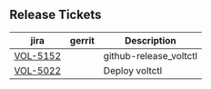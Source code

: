 

Release Tickets
---------------

| jira | gerrit | Description |
| -----| ------ | ------------|
| [VOL-5152](https://jira.opencord.org/browse/VOL-5152) | | github-release_voltctl |
| [VOL-5022](https://jira.opencord.org/browse/VOL-5022) | | Deploy voltctl         |
